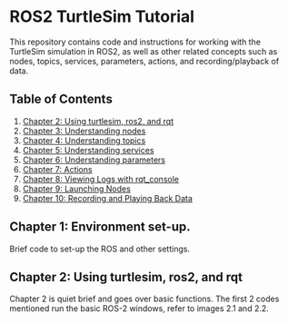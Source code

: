 # ROS2 TurtleSim Tutorial

This repository contains code and instructions for working with the TurtleSim simulation in ROS2, as well as other related concepts such as nodes, topics, services, parameters, actions, and recording/playback of data.

## Table of Contents

1. [Chapter 2: Using turtlesim, ros2, and rqt](#chapter-2-using-turtlesim-ros2-and-rqt)
2. [Chapter 3: Understanding nodes](#chapter-3-understanding-nodes)
3. [Chapter 4: Understanding topics](#chapter-4-understanding-topics)
4. [Chapter 5: Understanding services](#chapter-5-understanding-services)
5. [Chapter 6: Understanding parameters](#chapter-6-understanding-parameters)
6. [Chapter 7: Actions](#chapter-7-actions)
7. [Chapter 8: Viewing Logs with rqt_console](#chapter-8-viewing-logs-with-rqt_console)
8. [Chapter 9: Launching Nodes](#chapter9.sh)
9. [Chapter 10: Recording and Playing Back Data](#chapter-10-recording-and-playing-back-data)


## Chapter 1: Environment set-up.
Brief code to set-up the ROS and other settings.

## Chapter 2: Using turtlesim, ros2, and rqt

Chapter 2 is quiet brief and goes over basic functions.
The first 2 codes mentioned run the basic ROS-2 windows, refer to images 2.1 and 2.2.
